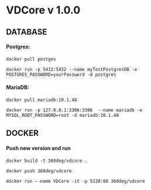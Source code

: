 ﻿# VDCore v 1.0.0
## DATABASE
#### Postgres: 
`docker pull postges`

`docker run -p 5432:5432 --name myTestPostgresDB -e POSTGRES_PASSWORD=yourPassword -d postgres`
#### MariaDB: 
`docker pull mariadb:10.1.48`

`docker run -p 127.0.0.1:3306:3306  --name mariadb -e MYSQL_ROOT_PASSWORD=root -d mariadb:10.1.48`

## DOCKER
#### Push new version and run
`docker build -t 360deg/vdcore .`

`docker push 360deg/vdcore`

`docker run --name VDCore -it -p 5228:80 360deg/vdcore`

